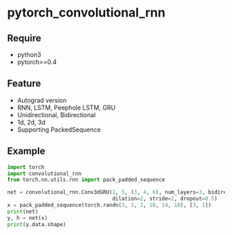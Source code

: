# pytorch_convolutional_rnn
## Require
- python3
- pytorch>=0.4

## Feature
- Autograd version
- RNN, LSTM, Peephole LSTM, GRU
- Unidirectional, Bidirectional
- 1d, 2d, 3d
- Supporting PackedSequence

## Example
```python
import torch
import convolutional_rnn
from torch.nn.utils.rnn import pack_padded_sequence

net = convolutional_rnn.Conv3dGRU(2, 5, (3, 4, 6), num_layers=3, bidirectional=True,
                                  dilation=2, stride=2, dropout=0.5)
x = pack_padded_sequence(torch.randn(3, 2, 2, 10, 14, 18), [3, 1])
print(net)
y, h = net(x)
print(y.data.shape)
```
